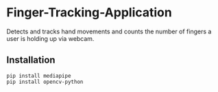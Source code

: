 # Finger-Tracking-Application
Detects and tracks hand movements and counts the number of fingers a user is holding up via webcam.

## Installation
`pip install mediapipe`  
`pip install opencv-python`
